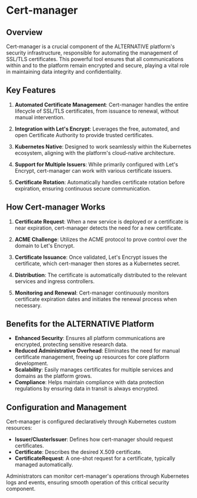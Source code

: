 # Cert-manager

## Overview

Cert-manager is a crucial component of the ALTERNATIVE platform's security infrastructure, responsible for automating the management of SSL/TLS certificates. This powerful tool ensures that all communications within and to the platform remain encrypted and secure, playing a vital role in maintaining data integrity and confidentiality.

## Key Features

1. **Automated Certificate Management**: Cert-manager handles the entire lifecycle of SSL/TLS certificates, from issuance to renewal, without manual intervention.

2. **Integration with Let's Encrypt**: Leverages the free, automated, and open Certificate Authority to provide trusted certificates.

3. **Kubernetes Native**: Designed to work seamlessly within the Kubernetes ecosystem, aligning with the platform's cloud-native architecture.

4. **Support for Multiple Issuers**: While primarily configured with Let's Encrypt, cert-manager can work with various certificate issuers.

5. **Certificate Rotation**: Automatically handles certificate rotation before expiration, ensuring continuous secure communication.

## How Cert-manager Works

1. **Certificate Request**: When a new service is deployed or a certificate is near expiration, cert-manager detects the need for a new certificate.

2. **ACME Challenge**: Utilizes the ACME protocol to prove control over the domain to Let's Encrypt.

3. **Certificate Issuance**: Once validated, Let's Encrypt issues the certificate, which cert-manager then stores as a Kubernetes secret.

4. **Distribution**: The certificate is automatically distributed to the relevant services and ingress controllers.

5. **Monitoring and Renewal**: Cert-manager continuously monitors certificate expiration dates and initiates the renewal process when necessary.

## Benefits for the ALTERNATIVE Platform

- **Enhanced Security**: Ensures all platform communications are encrypted, protecting sensitive research data.
- **Reduced Administrative Overhead**: Eliminates the need for manual certificate management, freeing up resources for core platform development.
- **Scalability**: Easily manages certificates for multiple services and domains as the platform grows.
- **Compliance**: Helps maintain compliance with data protection regulations by ensuring data in transit is always encrypted.

## Configuration and Management

Cert-manager is configured declaratively through Kubernetes custom resources:

- **Issuer/ClusterIssuer**: Defines how cert-manager should request certificates.
- **Certificate**: Describes the desired X.509 certificate.
- **CertificateRequest**: A one-shot request for a certificate, typically managed automatically.

Administrators can monitor cert-manager's operations through Kubernetes logs and events, ensuring smooth operation of this critical security component.

